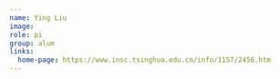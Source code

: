 ```yaml
---
name: Ying Liu
image: 
role: pi
group: alum
links:
  home-page: https://www.insc.tsinghua.edu.cn/info/1157/2456.htm
---
```

